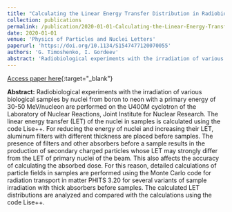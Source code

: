 ```yaml
---
title: "Calculating the Linear Energy Transfer Distribution in Radiobiological Experiments on the U400M Cyclotron"
collection: publications
permalink: /publication/2020-01-01-Calculating-the-Linear-Energy-Transfer-Distribution-in-Radiobiological-Experiments-on-the-U400M-Cyclotron
date: 2020-01-01
venue: 'Physics of Particles and Nuclei Letters'
paperurl: 'https://doi.org/10.1134/S1547477120070055'
authors: 'G. Timoshenko, I. Gordeev'
abstract: 'Radiobiological experiments with the irradiation of various biological samples by nuclei from boron to neon with a primary energy of 30-50 MeV/nucleon are performed on the U400M cyclotron of the Laboratory of Nuclear Reactions, Joint Institute for Nuclear Research. The linear energy transfer (LET) of the nuclei in samples is calculated using the code Lise++. For reducing the energy of nuclei and increasing their LET, aluminum filters with different thickness are placed before samples. The presence of filters and other absorbers before a sample results in the production of secondary charged particles whose LET may strongly differ from the LET of primary nuclei of the beam. This also affects the accuracy of calculating the absorbed dose. For this reason, detailed calculations of particle fields in samples are performed using the Monte Carlo code for radiation transport in matter PHITS 3.20 for several variants of sample irradiation with thick absorbers before samples. The calculated LET distributions are analyzed and compared with the calculations using the code Lise++.'
---
```


[Access paper here](https://doi.org/10.1134/S1547477120070055){:target="_blank"}

**Abstract:** Radiobiological experiments with the irradiation of various biological samples by nuclei from boron to neon with a primary energy of 30-50 MeV/nucleon are performed on the U400M cyclotron of the Laboratory of Nuclear Reactions, Joint Institute for Nuclear Research. The linear energy transfer (LET) of the nuclei in samples is calculated using the code Lise++. For reducing the energy of nuclei and increasing their LET, aluminum filters with different thickness are placed before samples. The presence of filters and other absorbers before a sample results in the production of secondary charged particles whose LET may strongly differ from the LET of primary nuclei of the beam. This also affects the accuracy of calculating the absorbed dose. For this reason, detailed calculations of particle fields in samples are performed using the Monte Carlo code for radiation transport in matter PHITS 3.20 for several variants of sample irradiation with thick absorbers before samples. The calculated LET distributions are analyzed and compared with the calculations using the code Lise++.
